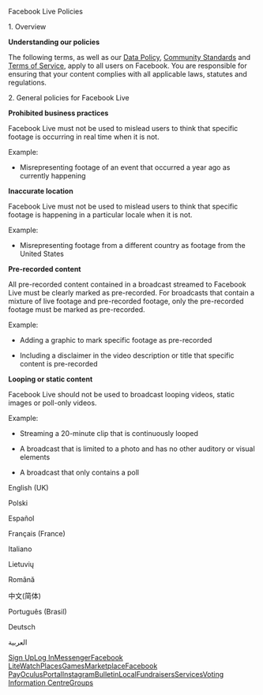 Facebook Live Policies

1\. Overview

**Understanding our policies**

The following terms, as well as our [Data Policy](https://www.facebook.com/about/privacy/), [Community Standards](https://www.facebook.com/communitystandards/) and [Terms of Service](https://www.facebook.com/legal/terms), apply to all users on Facebook. You are responsible for ensuring that your content complies with all applicable laws, statutes and regulations.

2\. General policies for Facebook Live

**Prohibited business practices**

Facebook Live must not be used to mislead users to think that specific footage is occurring in real time when it is not.

Example:

*   Misrepresenting footage of an event that occurred a year ago as currently happening

**Inaccurate location**

Facebook Live must not be used to mislead users to think that specific footage is happening in a particular locale when it is not.

Example:

*   Misrepresenting footage from a different country as footage from the United States

**Pre-recorded content**

All pre-recorded content contained in a broadcast streamed to Facebook Live must be clearly marked as pre-recorded. For broadcasts that contain a mixture of live footage and pre-recorded footage, only the pre-recorded footage must be marked as pre-recorded.

Example:

*   Adding a graphic to mark specific footage as pre-recorded

*   Including a disclaimer in the video description or title that specific content is pre-recorded

**Looping or static content**

Facebook Live should not be used to broadcast looping videos, static images or poll-only videos.

Example:

*   Streaming a 20-minute clip that is continuously looped

*   A broadcast that is limited to a photo and has no other auditory or visual elements

*   A broadcast that only contains a poll

English (UK)

Polski

Español

Français (France)

Italiano

Lietuvių

Română

中文(简体)

Português (Brasil)

Deutsch

العربية

[Sign Up](https://www.facebook.com/reg/)[Log In](https://www.facebook.com/login/)[Messenger](https://l.facebook.com/l.php?u=https%3A%2F%2Fmessenger.com%2F&h=AT3ze9oppRII2_Ka7CdMsCoSvkucq40vVN0R87Fq6I-PJMYXNNQGLYHCdB9bMeigAnfjpf6TlfpQC9kKNNmH4AcpIayahLoIUd-LtqOHMTXtt39258-9xV5vA3F3d6vrc0gxtAo6MVKTuUiJDIdNlM-vjqw_wqoSO6YFYA)[Facebook Lite](https://www.facebook.com/lite/)[Watch](https://en-gb.facebook.com/watch/)[Places](https://www.facebook.com/places/)[Games](https://www.facebook.com/games/)[Marketplace](https://www.facebook.com/marketplace/)[Facebook Pay](https://pay.facebook.com/)[Oculus](https://l.facebook.com/l.php?u=https%3A%2F%2Fwww.oculus.com%2F&h=AT3ze9oppRII2_Ka7CdMsCoSvkucq40vVN0R87Fq6I-PJMYXNNQGLYHCdB9bMeigAnfjpf6TlfpQC9kKNNmH4AcpIayahLoIUd-LtqOHMTXtt39258-9xV5vA3F3d6vrc0gxtAo6MVKTuUiJDIdNlM-vjqw_wqoSO6YFYA)[Portal](https://portal.facebook.com/)[Instagram](https://l.facebook.com/l.php?u=https%3A%2F%2Fwww.instagram.com%2F&h=AT3ze9oppRII2_Ka7CdMsCoSvkucq40vVN0R87Fq6I-PJMYXNNQGLYHCdB9bMeigAnfjpf6TlfpQC9kKNNmH4AcpIayahLoIUd-LtqOHMTXtt39258-9xV5vA3F3d6vrc0gxtAo6MVKTuUiJDIdNlM-vjqw_wqoSO6YFYA)[Bulletin](https://www.bulletin.com/)[Local](https://www.facebook.com/local/lists/245019872666104/)[Fundraisers](https://www.facebook.com/fundraisers/)[Services](https://www.facebook.com/biz/directory/)[Voting Information Centre](https://www.facebook.com/votinginformationcenter/?entry_point=c2l0ZQ%3D%3D)[Groups](https://www.facebook.com/groups/explore/)